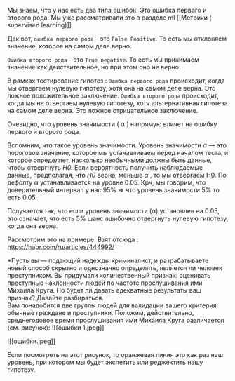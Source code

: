 Мы знаем, что у нас есть два типа ошибок. Это ошибка первого и второго рода. Мы уже рассматривали это в разделе ml [[Метрики ( supervised  learning)]] 

Дак вот, `ошибка первого рода` - это `False Positive`. То есть мы отклоняем значение, которое на самом деле верно. 

`Ошибка второго рода` - это `True negative`. То есть мы принимаем значение как действительное, но при этом оно не верно.  

В рамках тестирование гипотез : `Ошибка первого рода` происходит, когда мы отвергаем нулевую гипотезу, хотя она на самом деле верна. Это ложное положительное заключение. `Ошибка второго рода` происходит, когда мы не отвергаем нулевую гипотезу, хотя альтернативная гипотеза на самом деле верна. Это ложное отрицательное заключение.

Очевидно, что уровень значимости ( α ) напрямую влияет на ошибку первого и второго рода. 

Вспомним, что такое уровень значимости. Уровень значимости _α_ — это пороговое значение, которое мы устанавливаем перед началом теста, и которое определяет, насколько необычными должны быть данные, чтобы отвергнуть _H0._ Если вероятность получить наблюдаемые данные, предполагая, что _H0_ верна, меньше _α_ , то мы отвергаем H0. По дефолту _α_ устанавливается на уровне 0.05. Крч, мы говорим, что доверительный интервал у нас 95% => что уровень значимости 5% то есть 0.05.

Получается так, что если уровень значимости (α) установлен на 0.05, это означает, что есть 5% шанс ошибочно отвергнуть нулевую гипотезу, когда она верна.

Рассмотрим это на примере. Взят отсюда : https://habr.com/ru/articles/444992/

*Пусть вы — подающий надежды криминалист, и разрабатываете новый способ скрытно и однозначно определять, является ли человек преступником. Вы придумали количественный признак: оценивать преступные наклонности людей по частоте прослушивания ими Михаила Круга. Но будет ли давать адекватные результаты ваш признак? Давайте разбираться.  
Вам понадобится две группы людей для валидации вашего критерия: обычные граждане и преступники. Положим, действительно, среднегодовое время прослушивания ими Михаила Круга различается (см. рисунок):
![[ошибки 1.jpeg]]

![[ошибки.jpeg]]

Если посмотреть на этот рисунок, то оранжевая линия это как раз наш уровень, при котором мы будет экспетить или реджектить нашу гипотезу. 